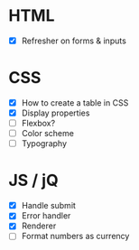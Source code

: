 # HTML
- [x] Refresher on forms & inputs

# CSS
- [x] How to create a table in CSS
- [x] Display properties
- [ ] Flexbox?
- [ ] Color scheme
- [ ] Typography

# JS / jQ
- [x] Handle submit
- [x] Error handler
- [x] Renderer
- [ ] Format numbers as currency